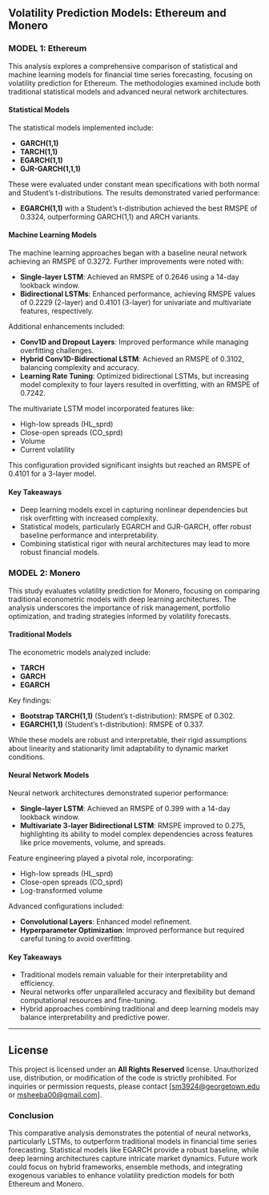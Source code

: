 ## Volatility Prediction Models: Ethereum and Monero

### MODEL 1: Ethereum

This analysis explores a comprehensive comparison of statistical and machine learning models for financial time series forecasting, focusing on volatility prediction for Ethereum. The methodologies examined include both traditional statistical models and advanced neural network architectures.

#### Statistical Models

The statistical models implemented include:
- **GARCH(1,1)**
- **TARCH(1,1)**
- **EGARCH(1,1)**
- **GJR-GARCH(1,1,1)**

These were evaluated under constant mean specifications with both normal and Student’s t-distributions. The results demonstrated varied performance:
- **EGARCH(1,1)** with a Student’s t-distribution achieved the best RMSPE of 0.3324, outperforming GARCH(1,1) and ARCH variants.

#### Machine Learning Models

The machine learning approaches began with a baseline neural network achieving an RMSPE of 0.3272. Further improvements were noted with:
- **Single-layer LSTM**: Achieved an RMSPE of 0.2646 using a 14-day lookback window.
- **Bidirectional LSTMs**: Enhanced performance, achieving RMSPE values of 0.2229 (2-layer) and 0.4101 (3-layer) for univariate and multivariate features, respectively.

Additional enhancements included:
- **Conv1D and Dropout Layers**: Improved performance while managing overfitting challenges.
- **Hybrid Conv1D-Bidirectional LSTM**: Achieved an RMSPE of 0.3102, balancing complexity and accuracy.
- **Learning Rate Tuning**: Optimized bidirectional LSTMs, but increasing model complexity to four layers resulted in overfitting, with an RMSPE of 0.7242.

The multivariate LSTM model incorporated features like:
- High-low spreads (HL_sprd)
- Close-open spreads (CO_sprd)
- Volume
- Current volatility

This configuration provided significant insights but reached an RMSPE of 0.4101 for a 3-layer model.

#### Key Takeaways

- Deep learning models excel in capturing nonlinear dependencies but risk overfitting with increased complexity.
- Statistical models, particularly EGARCH and GJR-GARCH, offer robust baseline performance and interpretability.
- Combining statistical rigor with neural architectures may lead to more robust financial models.

### MODEL 2: Monero

This study evaluates volatility prediction for Monero, focusing on comparing traditional econometric models with deep learning architectures. The analysis underscores the importance of risk management, portfolio optimization, and trading strategies informed by volatility forecasts.

#### Traditional Models

The econometric models analyzed include:
- **TARCH**
- **GARCH**
- **EGARCH**

Key findings:
- **Bootstrap TARCH(1,1)** (Student’s t-distribution): RMSPE of 0.302.
- **EGARCH(1,1)** (Student’s t-distribution): RMSPE of 0.337.

While these models are robust and interpretable, their rigid assumptions about linearity and stationarity limit adaptability to dynamic market conditions.

#### Neural Network Models

Neural network architectures demonstrated superior performance:
- **Single-layer LSTM**: Achieved an RMSPE of 0.399 with a 14-day lookback window.
- **Multivariate 3-layer Bidirectional LSTM**: RMSPE improved to 0.275, highlighting its ability to model complex dependencies across features like price movements, volume, and spreads.

Feature engineering played a pivotal role, incorporating:
- High-low spreads (HL_sprd)
- Close-open spreads (CO_sprd)
- Log-transformed volume

Advanced configurations included:
- **Convolutional Layers**: Enhanced model refinement.
- **Hyperparameter Optimization**: Improved performance but required careful tuning to avoid overfitting.

#### Key Takeaways

- Traditional models remain valuable for their interpretability and efficiency.
- Neural networks offer unparalleled accuracy and flexibility but demand computational resources and fine-tuning.
- Hybrid approaches combining traditional and deep learning models may balance interpretability and predictive power.

---

## License

This project is licensed under an **All Rights Reserved** license. Unauthorized use, distribution, or modification of the code is strictly prohibited. For inquiries or permission requests, please contact [sm3924@georgetown.edu or msheeba00@gmail.com].

### Conclusion

This comparative analysis demonstrates the potential of neural networks, particularly LSTMs, to outperform traditional models in financial time series forecasting. Statistical models like EGARCH provide a robust baseline, while deep learning architectures capture intricate market dynamics. Future work could focus on hybrid frameworks, ensemble methods, and integrating exogenous variables to enhance volatility prediction models for both Ethereum and Monero.

